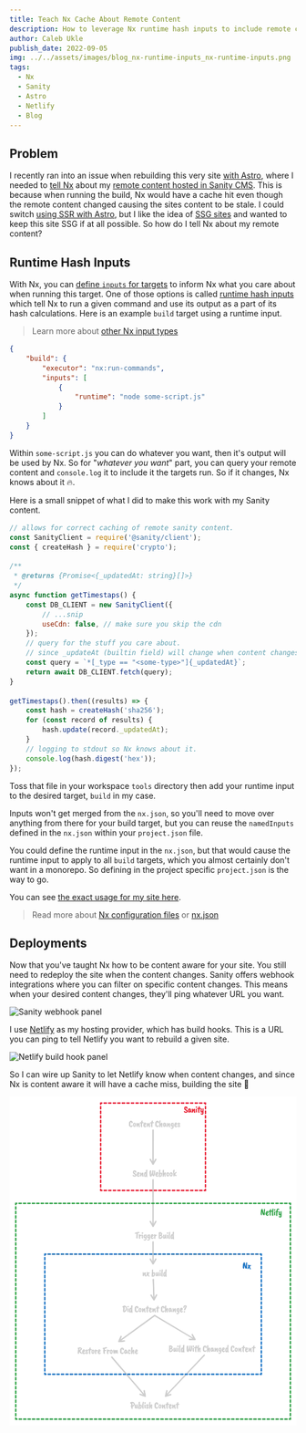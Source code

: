 ```yaml
---
title: Teach Nx Cache About Remote Content
description: How to leverage Nx runtime hash inputs to include remote content into your build process.
author: Caleb Ukle
publish_date: 2022-09-05
img: ../../assets/images/blog_nx-runtime-inputs_nx-runtime-inputs.png
tags:
  - Nx
  - Sanity
  - Astro
  - Netlify
  - Blog
---
```


## Problem

I recently ran into an issue when rebuilding this very site [with Astro](https://astro.build), where I needed to [tell Nx](https://nx.dev) about my [remote content hosted in Sanity CMS](https://sanity.io).
This is because when running the build, Nx would have a cache hit even though the remote content changed causing the sites content to be stale. I could switch [using SSR with Astro](https://docs.astro.build/en/guides/server-side-rendering/), but I like the idea of [SSG sites](https://www.netlify.com/blog/2020/04/14/what-is-a-static-site-generator-and-3-ways-to-find-the-best-one/) and wanted to keep this site SSG if at all possible.
So how do I tell Nx about my remote content?

## Runtime Hash Inputs

With Nx, you can [define `inputs` for targets](https://nx.dev/reference/project-configuration#inputs-&-namedinputs) to inform Nx what you care about when running this target. One of those options is called [runtime hash inputs](https://nx.dev/concepts/how-caching-works#runtime-hash-inputs) which tell Nx to run a given command and use its output as a part of its hash calculations. Here is an example `build` target using a runtime input.

> Learn more about [other Nx input types](https://nx.dev/reference/project-configuration#inputs-&-namedinputs)

```json
{
	"build": {
		"executor": "nx:run-commands",
		"inputs": [
			{
				"runtime": "node some-script.js"
			}
		]
	}
}
```

Within `some-script.js` you can do whatever you want, then it's output will be used by Nx.
So for "_whatever you want_" part, you can query your remote content and `console.log` it to include it the targets run. So if it changes, Nx knows about it 🔥.

Here is a small snippet of what I did to make this work with my Sanity content.

```js
// allows for correct caching of remote sanity content.
const SanityClient = require('@sanity/client');
const { createHash } = require('crypto');

/**
 * @returns {Promise<{_updatedAt: string}[]>}
 */
async function getTimestaps() {
	const DB_CLIENT = new SanityClient({
		// ...snip
		useCdn: false, // make sure you skip the cdn
	});
	// query for the stuff you care about.
	// since _updateAt (builtin field) will change when content changes, we just need that field.
	const query = `*[_type == "<some-type>"]{_updatedAt}`;
	return await DB_CLIENT.fetch(query);
}

getTimestaps().then((results) => {
	const hash = createHash('sha256');
	for (const record of results) {
		hash.update(record._updatedAt);
	}
	// logging to stdout so Nx knows about it.
	console.log(hash.digest('hex'));
});
```

Toss that file in your workspace `tools` directory then add your runtime input to the desired target, `build` in my case.

Inputs won't get merged from the `nx.json`, so you'll need to move over anything from there for your build target, but you can reuse the `namedInputs` defined in the `nx.json` within your `project.json` file.

You could define the runtime input in the `nx.json`, but that would cause the runtime input to apply to all `build` targets, which you almost certainly don't want in a monorepo. So defining in the project specific `project.json` is the way to go.

You can see [the exact usage for my site here](https://github.com/barbados-clemens/mono/blob/main/apps/calebukle-com/project.json#L9-L15).

> Read more about [Nx configuration files](https://nx.dev/reference/project-configuration) or [nx.json](https://nx.dev/reference/nx-json)

## Deployments

Now that you've taught Nx how to be content aware for your site. You still need to redeploy the site when the content changes. Sanity offers webhook integrations where you can filter on specific content changes.
This means when your desired content changes, they'll ping whatever URL you want.

![Sanity webhook panel](../../assets/images/blog_nx-runtime-inputs_sanity-webhook.png)

I use [Netlify](https://netlify.com) as my hosting provider, which has build hooks. This is a URL you can ping to tell Netlify you want to rebuild a given site.

![Netlify build hook panel](../../assets/images/blog_nx-runtime-inputs_netlify-build-hook.png)

So I can wire up Sanity to let Netlify know when content changes, and since Nx is content aware it will have a cache miss, building the site 🎉

![flowchart of full integration, sanity content changes -> netlify builds -> nx runs build -> if content changes run full build, otherwise pull from cache -> netlify publishes the changes](../../assets/images/blog_nx-runtime-inputs_flowchart-dark.webp)
